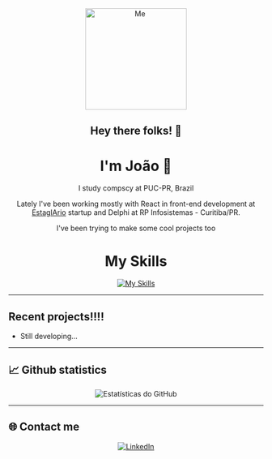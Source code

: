 <div align="center">
  <img src="https://i.pinimg.com/originals/b6/0e/08/b60e089b00c7d0b2b68653e339ab241e.gif" alt="Me" width="200px";>


<div>
  <h2>Hey there folks! 👋</h2>
  <h1>I'm João 🤝</h1> 
</div>
  
  <p>I study compscy at PUC-PR, Brazil</p>

  <p>Lately I've been working mostly with React in front-end development at <a href="https://www.estagiarioia.com.br/" target="_blank">EstagIArio</a> startup and Delphi at RP Infosistemas - Curitiba/PR.</p>
  
  <p>I've been trying to make some cool projects too</p>
</div>

<div align="center">
  <h1>My Skills</h1>
  
  <a href="https://skillicons.dev">
    <img src="https://skillicons.dev/icons?i=js,html,css,python,java,react,typescript,git,github,typescript,mysql,postgres,nestjs,nextjs,npm,nodejs,vscode,notion,postman,prisma&perline=10" alt="My Skills">
  </a>
</div>

---

## Recent projects!!!!

- Still developing...

---

## 📈 Github statistics

<div align="center">
  <img src="https://github-readme-stats.vercel.app/api?username=JoaoVictorBalvedi&show_icons=true&theme=radical" alt="Estatísticas do GitHub">
</div>

---

## 🌐 Contact me

<div align="center">
  <a href="https://www.linkedin.com/in/jo%C3%A3o-victor-balvedi-57421a309/">
    <img src="https://img.shields.io/badge/LinkedIn-0077B5?logo=linkedin&logoColor=white" alt="LinkedIn">
  </a>
</div>
